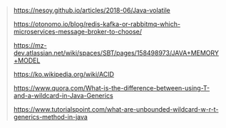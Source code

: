 > https://nesoy.github.io/articles/2018-06/Java-volatile
> 
> https://otonomo.io/blog/redis-kafka-or-rabbitmq-which-microservices-message-broker-to-choose/
>
> https://mz-dev.atlassian.net/wiki/spaces/SBT/pages/158498973/JAVA+MEMORY+MODEL
> 
> https://ko.wikipedia.org/wiki/ACID
>
> https://www.quora.com/What-is-the-difference-between-using-T-and-a-wildcard-in-Java-Generics
>
> https://www.tutorialspoint.com/what-are-unbounded-wildcard-w-r-t-generics-method-in-java
